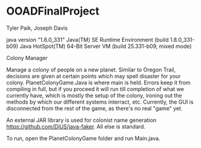 # OOADFinalProject
Tyler Paik, Joseph Davis

java version "1.8.0_331"
Java(TM) SE Runtime Environment (build 1.8.0_331-b09)
Java HotSpot(TM) 64-Bit Server VM (build 25.331-b09, mixed mode)

Colony Manager

Manage a colony of people on a new planet. Similar to Oregon Trail, decisions are given at certain points which may spell disaster for your colony.
PlanetColonyGame.Java is where main is held. Errors keep it from compiling in full, but if you proceed it will run till completion of what we currently have, which is mostly the setup of the colony, ironing out the methods by which our different systems interract, etc. Currently, the GUI is disconnected from the rest of the game, as there's no real "game" yet.

An external JAR library is used for colonist name generation https://github.com/DiUS/java-faker. All else is standard.

To run, open the PlanetColonyGame folder and run Main.java.
